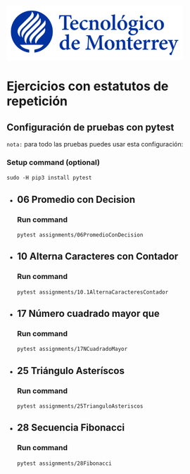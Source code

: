 ![Tec de Monterrey](images/logotecmty.png)
# Ejercicios con estatutos de repetición

## Configuración de pruebas con **pytest**

`nota:` para todo las pruebas puedes usar esta configuración:
### Setup command (optional)
```
sudo -H pip3 install pytest
```

- ## 06 Promedio con Decision
    ### Run command
    ```
    pytest assignments/06PromedioConDecision
    ```

- ## 10 Alterna Caracteres con Contador
    ### Run command
    ```
    pytest assignments/10.1AlternaCaracteresContador
    ```

- ## 17 Número cuadrado mayor que 
    ### Run command
    ```
    pytest assignments/17NCuadradoMayor
    ```

- ## 25 Triángulo Asteríscos
    ### Run command
    ```
    pytest assignments/25TrianguloAsteriscos
    ```

- ## 28 Secuencia Fibonacci
    ### Run command
    ```
    pytest assignments/28Fibonacci
    ```
    
